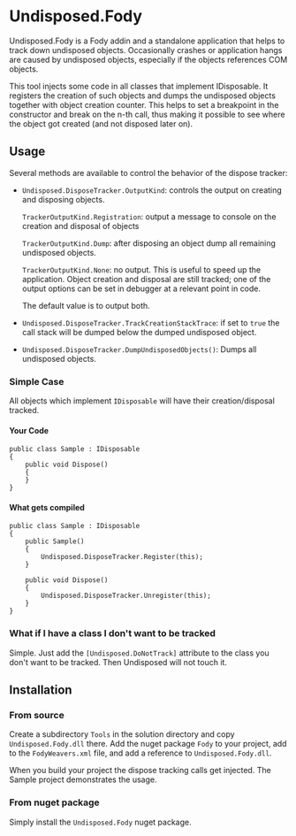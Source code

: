 Undisposed.Fody
===============

Undisposed.Fody is a Fody addin and a standalone application
that helps to track down undisposed objects. Occasionally
crashes or application hangs are caused by undisposed objects,
especially if the objects references COM objects.

This tool injects some code in all classes that implement
IDisposable. It registers the creation of such objects and dumps
the undisposed objects together with object creation counter. This
helps to set a breakpoint in the constructor and break on the n-th
call, thus making it possible to see where the object got created
(and not disposed later on).

Usage
-----

Several methods are available to control the behavior of the
dispose tracker:

- `Undisposed.DisposeTracker.OutputKind`: controls the output on
  creating and disposing objects.

  `TrackerOutputKind.Registration`: output a message to console on
  the creation and disposal of objects

  `TrackerOutputKind.Dump`: after disposing an object dump all
  remaining undisposed objects.

  `TrackerOutputKind.None`: no output. This is useful to speed up
  the application. Object creation and disposal are still tracked;
  one of the output options can be set in debugger at a relevant
  point in code.

  The default value is to output both.

- `Undisposed.DisposeTracker.TrackCreationStackTrace`: if set to `true` the call stack will
  be dumped below the dumped undisposed object.

- `Undisposed.DisposeTracker.DumpUndisposedObjects()`:
  Dumps all undisposed objects.

### Simple Case

All objects which implement `IDisposable` will have their creation/disposal tracked.

#### Your Code

    public class Sample : IDisposable
    {
        public void Dispose()
        {
        }
    }

#### What gets compiled

    public class Sample : IDisposable
    {
        public Sample()
        {
            Undisposed.DisposeTracker.Register(this);
        }

        public void Dispose()
        {
            Undisposed.DisposeTracker.Unregister(this);
        }
    }

### What if I have a class I don't want to be tracked

Simple. Just add the `[Undisposed.DoNotTrack]` attribute to the class you don't want to be
tracked. Then Undisposed will not touch it.

Installation
------------

### From source
Create a subdirectory `Tools` in the solution directory and copy
`Undisposed.Fody.dll` there. Add the nuget package `Fody` to your
project, add <Undisposed/> to the `FodyWeavers.xml` file, and add
a reference to `Undisposed.Fody.dll`.

When you build your project the dispose tracking calls get
injected. The Sample project demonstrates the usage.

### From nuget package

Simply install the `Undisposed.Fody` nuget package.

